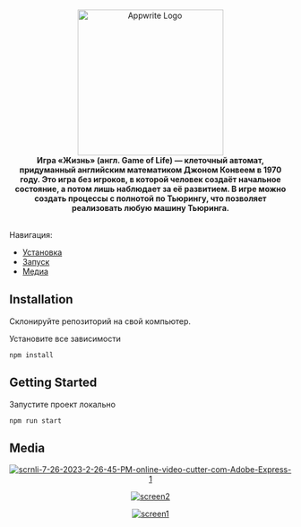 <br />
<p align="center">
    <img width="260" height="260" src="https://play-lh.googleusercontent.com/4xtboOCl4G36He2_RUaYhI9v_eDIoXara2hAxDi99f1R5MwLjSI1QZ_CT6wLdjCTV3E" alt="Appwrite Logo">
    <br />
    <b>Игра «Жизнь» (англ. Game of Life) — клеточный автомат, придуманный английским математиком Джоном Конвеем в 1970 году. Это игра без игроков, в которой человек создаёт начальное состояние, а потом лишь наблюдает за её развитием. В игре можно создать процессы с полнотой по Тьюрингу, что позволяет реализовать любую машину Тьюринга.</b>
    <br />
    <br />
</p>


Навигация:
- [Установка](#installation)
- [Запуск](#getting-started)
- [Медиа](#media)

## Installation

Склонируйте репозиторий на свой компьютер.

Установите все зависимости
```
npm install
```
## Getting Started
Запустите проект локально
```
npm run start
```

## Media
<p align="center">
<a href="https://imgbb.com/"><img src="https://i.ibb.co/FwQcYVm/scrnli-7-26-2023-2-26-45-PM-online-video-cutter-com-Adobe-Express-1.gif" alt="scrnli-7-26-2023-2-26-45-PM-online-video-cutter-com-Adobe-Express-1" border="0"></a>
</p>
<p align="center">
<a href="https://ibb.co/gVjL8Y9"><img src="https://i.ibb.co/gVjL8Y9/screen2.jpg" alt="screen2" border="0"></a> 
</p>
<p align="center">
<a href="https://ibb.co/xqGgRJs"><img src="https://i.ibb.co/xqGgRJs/screen1.jpg" alt="screen1" border="0"></a>
</p>
